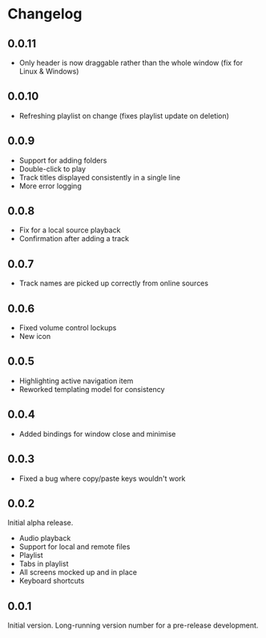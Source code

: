# Changelog


## 0.0.11

* Only header is now draggable rather than the whole window (fix for Linux & Windows)



## 0.0.10

* Refreshing playlist on change (fixes playlist update on deletion)



## 0.0.9

* Support for adding folders
* Double-click to play
* Track titles displayed consistently in a single line
* More error logging



## 0.0.8

* Fix for a local source playback
* Confirmation after adding a track



## 0.0.7

* Track names are picked up correctly from online sources



## 0.0.6

* Fixed volume control lockups
* New icon



## 0.0.5

* Highlighting active navigation item
* Reworked templating model for consistency



## 0.0.4

* Added bindings for window close and minimise



## 0.0.3

* Fixed a bug where copy/paste keys wouldn't work



## 0.0.2

Initial alpha release.
* Audio playback
* Support for local and remote files
* Playlist
* Tabs in playlist
* All screens mocked up and in place
* Keyboard shortcuts



## 0.0.1

Initial version. Long-running version number for a pre-release development.
